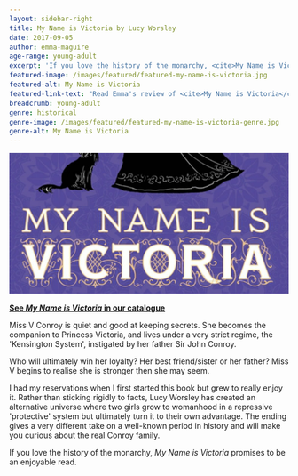 ```yaml
---
layout: sidebar-right
title: My Name is Victoria by Lucy Worsley
date: 2017-09-05
author: emma-maguire
age-range: young-adult
excerpt: 'If you love the history of the monarchy, <cite>My Name is Victoria</cite> promises to be an enjoyable read.'
featured-image: /images/featured/featured-my-name-is-victoria.jpg
featured-alt: My Name is Victoria
featured-link-text: "Read Emma's review of <cite>My Name is Victoria</cite>, by Lucy Worsley."
breadcrumb: young-adult
genre: historical
genre-image: /images/featured/featured-my-name-is-victoria-genre.jpg
genre-alt: My Name is Victoria
---
```


![My Name is Victoria](/images/featured/featured-my-name-is-victoria.jpg)

**[See <cite>My Name is Victoria</cite> in our catalogue](https://suffolk.spydus.co.uk/cgi-bin/spydus.exe/ENQ/OPAC/BIBENQ?BRN=2112109)**

Miss V Conroy is quiet and good at keeping secrets. She becomes the companion to Princess Victoria, and lives under a very strict regime, the 'Kensington System', instigated by her father Sir John Conroy.

Who will ultimately win her loyalty? Her best friend/sister or her father? Miss V begins to realise she is stronger then she may seem.

I had my reservations when I first started this book but grew to really enjoy it. Rather than sticking rigidly to facts, Lucy Worsley has created an alternative universe where two girls grow to womanhood in a repressive 'protective' system but ultimately turn it to their own advantage. The ending gives a very different take on a well-known period in history and will make you curious about the real Conroy family.

If you love the history of the monarchy, <cite>My Name is Victoria</cite> promises to be an enjoyable read.
